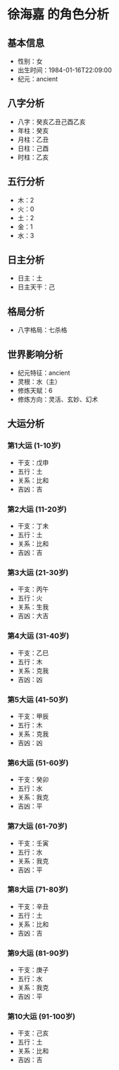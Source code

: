 # 徐海嘉 的角色分析

## 基本信息
- 性别：女
- 出生时间：1984-01-16T22:09:00
- 纪元：ancient

## 八字分析
- 八字：癸亥乙丑己酉乙亥
- 年柱：癸亥
- 月柱：乙丑
- 日柱：己酉
- 时柱：乙亥

## 五行分析
- 木：2
- 火：0
- 土：2
- 金：1
- 水：3

## 日主分析
- 日主：土
- 日主天干：己

## 格局分析
- 八字格局：七杀格

## 世界影响分析
- 纪元特征：ancient
- 灵根：水（主）
- 修炼天赋：6
- 修炼方向：灵活、玄妙、幻术

## 大运分析

### 第1大运 (1-10岁)
- 干支：戊申
- 五行：土
- 关系：比和
- 吉凶：吉

### 第2大运 (11-20岁)
- 干支：丁未
- 五行：土
- 关系：比和
- 吉凶：吉

### 第3大运 (21-30岁)
- 干支：丙午
- 五行：火
- 关系：生我
- 吉凶：大吉

### 第4大运 (31-40岁)
- 干支：乙巳
- 五行：木
- 关系：克我
- 吉凶：凶

### 第5大运 (41-50岁)
- 干支：甲辰
- 五行：木
- 关系：克我
- 吉凶：凶

### 第6大运 (51-60岁)
- 干支：癸卯
- 五行：水
- 关系：我克
- 吉凶：平

### 第7大运 (61-70岁)
- 干支：壬寅
- 五行：水
- 关系：我克
- 吉凶：平

### 第8大运 (71-80岁)
- 干支：辛丑
- 五行：土
- 关系：比和
- 吉凶：吉

### 第9大运 (81-90岁)
- 干支：庚子
- 五行：水
- 关系：我克
- 吉凶：平

### 第10大运 (91-100岁)
- 干支：己亥
- 五行：土
- 关系：比和
- 吉凶：吉